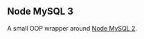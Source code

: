 ## Node MySQL 3

A small OOP wrapper around [Node MySQL 2](https://github.com/sidorares/node-mysql2). 